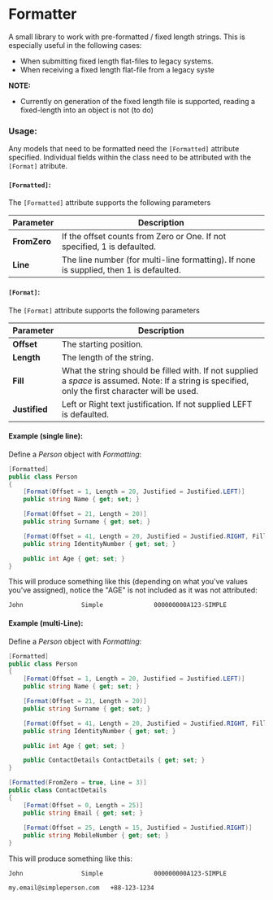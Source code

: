 # Formatter
A small library to work with pre-formatted / fixed length strings. This is especially useful in the following cases:

* When submitting fixed length flat-files to legacy systems. 
* When receiving a fixed length flat-file from a legacy syste

**NOTE:** 

* Currently on generation of the fixed length file is supported, reading a fixed-length into an object is not (to do) 


### Usage:

Any models that need to be formatted need the ``[Formatted]`` attribute specified. Individual fields within the class need to be attributed with the ``[Format]`` atribute. 

#### ``[Formatted]``:

The ``[Formatted]`` attribute supports the following parameters

| Parameter | Description |
| --- | ----------- |
| **FromZero** | If the offset counts from Zero or One. If not specified, 1 is defaulted. |
| **Line** | The line number (for multi-line formatting). If none is supplied, then 1 is defaulted. |


#### ``[Format]``:

The ``[Format]`` attribute supports the following parameters

| Parameter | Description |
| --- | ----------- |
| **Offset** | The starting position. |
| **Length** | The length of the string. |
| **Fill** | What the string should be filled with. If not supplied a *space* is assumed. Note: If a string is specified, only the first character will be used. |
| **Justified** | Left or Right text justification. If not supplied LEFT is defaulted. |


#### Example (single line):

Define a *Person* object with *Formatting*:
```csharp
[Formatted]
public class Person
{
	[Format(Offset = 1, Length = 20, Justified = Justified.LEFT)]
	public string Name { get; set; }

	[Format(Offset = 21, Length = 20)]
	public string Surname { get; set; }

	[Format(Offset = 41, Length = 20, Justified = Justified.RIGHT, Fill = "0")]
	public string IdentityNumber { get; set; }

	public int Age { get; set; }			
}
```	

This will produce something like this (depending on what you've values you've assigned), notice the "AGE" is not included as it was not attributed:
```	
John                Simple              000000000A123-SIMPLE
```	
#### Example (multi-Line):

Define a *Person* object with *Formatting*:
```csharp
[Formatted]
public class Person
{
	[Format(Offset = 1, Length = 20, Justified = Justified.LEFT)]
	public string Name { get; set; }

	[Format(Offset = 21, Length = 20)]
	public string Surname { get; set; }

	[Format(Offset = 41, Length = 20, Justified = Justified.RIGHT, Fill = "0")]
	public string IdentityNumber { get; set; }

	public int Age { get; set; }	

	public ContactDetails ContactDetails { get; set; }		
}

[Formatted(FromZero = true, Line = 3)]
public class ContactDetails
{
	[Format(Offset = 0, Length = 25)]
	public string Email { get; set; }
	
	[Format(Offset = 25, Length = 15, Justified = Justified.RIGHT)]
	public string MobileNumber { get; set; }
}
```	

This will produce something like this:
```	
John                Simple              000000000A123-SIMPLE

my.email@simpleperson.com   +88-123-1234
```	